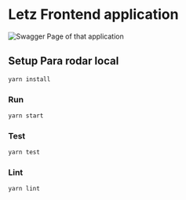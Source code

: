 # Letz Frontend application

<img
    src="https://i.ibb.co/n7g4ZCP/pokeapi.jpg"
    alt="Swagger Page of that application"
    title="Swagger Page of that application" />

## Setup Para rodar local

```js
yarn install
```

### Run 

```js
yarn start
```

### Test 

```js
yarn test
```

### Lint 

```js
yarn lint
```
